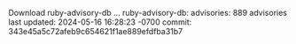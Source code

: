 Download ruby-advisory-db ...
ruby-advisory-db:
  advisories:	889 advisories
  last updated:	2024-05-16 16:28:23 -0700
  commit:	343e45a5c72afeb9c654621f1ae889efdfba31b7
